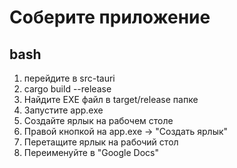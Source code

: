 # Соберите приложение

## bash
1. перейдите в src-tauri
2. cargo build --release
3. Найдите EXE файл в target/release папке
4. Запустите app.exe
5. Создайте ярлык на рабочем столе
6. Правой кнопкой на app.exe → "Создать ярлык"
7. Перетащите ярлык на рабочий стол
8. Переименуйте в "Google Docs"

